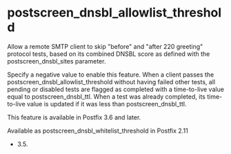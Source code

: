 # postscreen_dnsbl_allowlist_threshold 

 Allow a remote SMTP client to skip "before" and "after 220
greeting" protocol tests, based on its combined DNSBL score as
defined with the postscreen_dnsbl_sites parameter.  

 Specify a negative value to enable this feature. When a client
passes the postscreen_dnsbl_allowlist_threshold without having
failed other tests, all pending or disabled tests are flagged as
completed with a time-to-live value equal to postscreen_dnsbl_ttl.
When a test was already completed, its time-to-live value is updated
if it was less than postscreen_dnsbl_ttl. 

 This feature is available in Postfix 3.6 and later.  

 Available as postscreen_dnsbl_whitelist_threshold in Postfix 2.11
- 3.5.  


